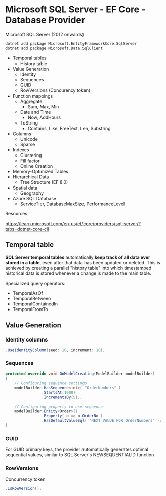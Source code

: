 # Microsoft SQL Server - EF Core - Database Provider

Microsoft SQL Server (2012 onwards)

``` bash
dotnet add package Microsoft.EntityFrameworkCore.SqlServer
dotnet add package Microsoft.Data.SqlClient
```

- Temporal tables
  - History table
- Value Generation
  - Identity
  - Sequences
  - GUID
  - RowVersions (Concurency token)
- Function mappings
  - Aggregate
    - Sum, Max, Min
  - Date and Time
    - Now, AddHours
  - ToString
    - Contains, Like, FreeText, Len, Substring
- Columns
  - Unicode
  - Sparse
- Indexes
  - Clustering
  - Fill factor
  - Online Creation
- Memory-Optimized Tables
- Hierarchical Data
  - Tree Structure (EF 8.0)
- Spatial data
  - Geography
- Azure SQL Database
  - ServiceTier, DatabaseMaxSize, PerformanceLevel

Resources

https://learn.microsoft.com/en-us/ef/core/providers/sql-server/?tabs=dotnet-core-cli


## Temporal table

**SQL Server temporal tables** automatically **keep track of all data ever stored in a table**, even after that data has been updated or deleted. This is achieved by creating a parallel "history table" into which timestamped historical data is stored whenever a change is made to the main table.

Specialized query operators:

- TemporalAsOf
- TemporalBetween
- TemporalContainedIn
- TemporalFromTo


## Value Generation

### Identity columns

``` csharp
.UseIdentityColumn(seed: 10, increment: 10);
```

### Sequences

``` csharp
protected override void OnModelCreating(ModelBuilder modelBuilder)
{
    // Configuring sequence settings
    modelBuilder.HasSequence<int>( "OrderNumbers" )
                .StartsAt(1000)
                .IncrementsBy(5);;

    // Configuring property to use sequence
    modelBuilder.Entity<Order>()
                .Property( o => o.OrderNo )
                .HasDefaultValueSql( "NEXT VALUE FOR OrderNumbers" );
}
```

### GUID

For GUID primary keys, the provider automatically generates optimal sequential values, similar to SQL Server's NEWSEQUENTIALID function


### RowVersions

Concurrency token

``` csharp
.IsRowVersion();
```
